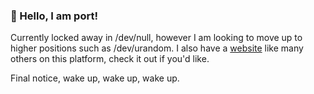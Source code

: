 ### 👋 Hello, I am port!

Currently locked away in /dev/null, however I am looking to move up to higher positions such as /dev/urandom.
I also have a [website](https://port22.exposed) like many others on this platform, check it out if you'd like.

Final notice, wake up, wake up, wake up.
